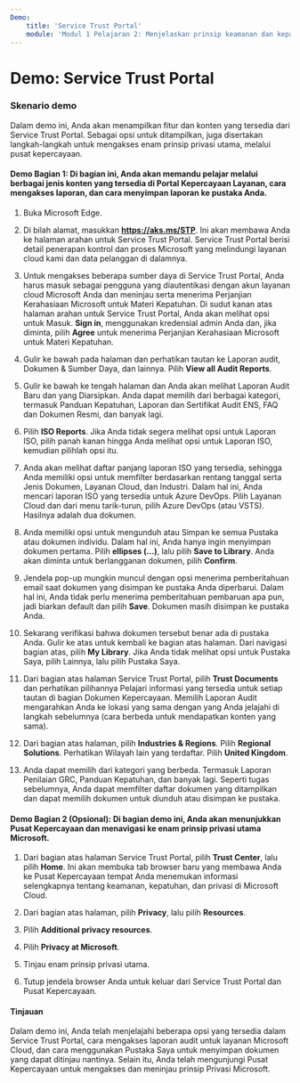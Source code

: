 ```yaml
---
Demo:
    title: 'Service Trust Portal'
    module: 'Modul 1 Pelajaran 2: Menjelaskan prinsip keamanan dan kepatuhan Microsoft: Menjelajahi Service Trust Portal'
---
```


# Demo: Service Trust Portal

### Skenario demo

Dalam demo ini, Anda akan menampilkan fitur dan konten yang tersedia dari Service Trust Portal. Sebagai opsi untuk ditampilkan, juga disertakan langkah-langkah untuk mengakses enam prinsip privasi utama, melalui pusat kepercayaan.

#### Demo Bagian 1: Di bagian ini, Anda akan memandu pelajar melalui berbagai jenis konten yang tersedia di Portal Kepercayaan Layanan, cara mengakses laporan, dan cara menyimpan laporan ke pustaka Anda. 

1. Buka Microsoft Edge.

1. Di bilah alamat, masukkan **https://aks.ms/STP**.  Ini akan membawa Anda ke halaman arahan untuk Service Trust Portal. Service Trust Portal berisi detail penerapan kontrol dan proses Microsoft yang melindungi layanan cloud kami dan data pelanggan di dalamnya. 

1. Untuk mengakses beberapa sumber daya di Service Trust Portal, Anda harus masuk sebagai pengguna yang diautentikasi dengan akun layanan cloud Microsoft Anda dan meninjau serta menerima Perjanjian Kerahasiaan Microsoft untuk Materi Kepatuhan. Di sudut kanan atas halaman arahan untuk Service Trust Portal, Anda akan melihat opsi untuk Masuk.  **Sign in**, menggunakan kredensial admin Anda dan, jika diminta, pilih **Agree** untuk menerima Perjanjian Kerahasiaan Microsoft untuk Materi Kepatuhan.

1. Gulir ke bawah pada halaman dan perhatikan tautan ke Laporan audit, Dokumen & Sumber Daya, dan lainnya.  Pilih **View all Audit Reports**.

1. Gulir ke bawah ke tengah halaman dan Anda akan melihat Laporan Audit Baru dan yang Diarsipkan.  Anda dapat memilih dari berbagai kategori, termasuk Panduan Kepatuhan, Laporan dan Sertifikat Audit ENS, FAQ dan Dokumen Resmi, dan banyak lagi.

1. Pilih **ISO Reports**.  Jika Anda tidak segera melihat opsi untuk Laporan ISO, pilih panah kanan hingga Anda melihat opsi untuk Laporan ISO, kemudian pilihlah opsi itu.

1. Anda akan melihat daftar panjang laporan ISO yang tersedia, sehingga Anda memiliki opsi untuk memfilter berdasarkan rentang tanggal serta Jenis Dokumen, Layanan Cloud, dan Industri.  Dalam hal ini, Anda mencari laporan ISO yang tersedia untuk Azure DevOps.  Pilih Layanan Cloud dan dari menu tarik-turun, pilih Azure DevOps (atau VSTS).  Hasilnya adalah dua dokumen.

1. Anda memiliki opsi untuk mengunduh atau Simpan ke semua Pustaka atau dokumen individu.  Dalam hal ini, Anda hanya ingin menyimpan dokumen pertama.  Pilih **ellipses (…)**, lalu pilih **Save to Library**.  Anda akan diminta untuk berlangganan dokumen, pilih **Confirm**.

1. Jendela pop-up mungkin muncul dengan opsi menerima pemberitahuan email saat dokumen yang disimpan ke pustaka Anda diperbarui.  Dalam hal ini, Anda tidak perlu menerima pemberitahuan pembaruan apa pun, jadi biarkan default dan pilih **Save**.  Dokumen masih disimpan ke pustaka Anda.

1. Sekarang verifikasi bahwa dokumen tersebut benar ada di pustaka Anda. Gulir ke atas untuk kembali ke bagian atas halaman. Dari navigasi bagian atas, pilih **My Library**.  Jika Anda tidak melihat opsi untuk Pustaka Saya, pilih Lainnya, lalu pilih Pustaka Saya.

1. Dari bagian atas halaman Service Trust Portal, pilih **Trust Documents** dan perhatikan pilihannya Pelajari informasi yang tersedia untuk setiap tautan di bagian Dokumen Kepercayaan. Memilih Laporan Audit mengarahkan Anda ke lokasi yang sama dengan yang Anda jelajahi di langkah sebelumnya (cara berbeda untuk mendapatkan konten yang sama).  

1. Dari bagian atas halaman, pilih **Industries & Regions**.  Pilih **Regional Solutions**. Perhatikan Wilayah lain yang terdaftar.  Pilih **United Kingdom**.  

1. Anda dapat memilih dari kategori yang berbeda.  Termasuk Laporan Penilaian GRC, Panduan Kepatuhan, dan banyak lagi.  Seperti tugas sebelumnya, Anda dapat memfilter daftar dokumen yang ditampilkan dan dapat memilih dokumen untuk diunduh atau disimpan ke pustaka.

#### Demo Bagian 2 (Opsional): Di bagian demo ini, Anda akan menunjukkan Pusat Kepercayaan dan menavigasi ke enam prinsip privasi utama Microsoft.

1. Dari bagian atas halaman Service Trust Portal, pilih **Trust Center**, lalu pilih **Home**. Ini akan membuka tab browser baru yang membawa Anda ke Pusat Kepercayaan tempat Anda menemukan informasi selengkapnya tentang keamanan, kepatuhan, dan privasi di Microsoft Cloud.

1. Dari bagian atas halaman, pilih **Privacy**, lalu pilih **Resources**.

1. Pilih **Additional privacy resources**.

1. Pilih **Privacy at Microsoft**.

1. Tinjau enam prinsip privasi utama.

1. Tutup jendela browser Anda untuk keluar dari Service Trust Portal dan Pusat Kepercayaan.

#### Tinjauan

Dalam demo ini, Anda telah menjelajahi beberapa opsi yang tersedia dalam Service Trust Portal, cara mengakses laporan audit untuk layanan Microsoft Cloud, dan cara menggunakan Pustaka Saya untuk menyimpan dokumen yang dapat ditinjau nantinya.  Selain itu, Anda telah mengunjungi Pusat Kepercayaan untuk mengakses dan meninjau prinsip Privasi Microsoft.
